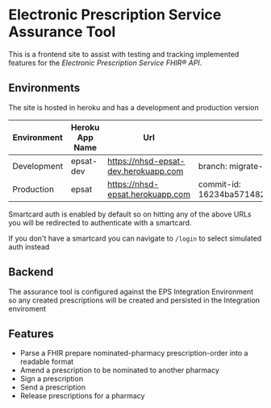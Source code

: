 # Electronic Prescription Service Assurance Tool

This is a frontend site to assist with testing and tracking implemented features for the *Electronic Prescription Service FHIR® API*.

## Environments

The site is hosted in heroku and has a development and production version

| Environment      | Heroku App Name  | Url                                  | Version                                             |
| ---------------- | ---------------- | ------------------------------------ | --------------------------------------------------- |
| Development      | epsat-dev        | https://nhsd-epsat-dev.herokuapp.com | branch: migrate-to-eps-assurance-tool               |
| Production       | epsat            | https://nhsd-epsat.herokuapp.com     | commit-id: 16234ba571482a1718773299b5437a3f384d01e1 |


Smartcard auth is enabled by default so on hitting any of the above URLs you will be redirected to authenticate with a smartcard.

If you don't have a smartcard you can navigate to `/login` to select simulated auth instead

## Backend

The assurance tool is configured against the EPS Integration Environment so any created prescriptions will be created and persisted in the Integration enviroment

## Features

* Parse a FHIR prepare nominated-pharmacy prescription-order into a readable format
* Amend a prescription to be nominated to another pharmacy
* Sign a prescription
* Send a prescription
* Release prescriptions for a pharmacy